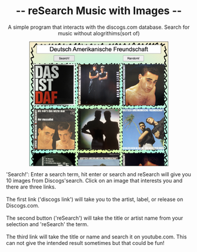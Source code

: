 
<h1 style="text-align: center;"> -- reSearch Music with Images -- </h1>
<p style="text-align: center;">A simple program that interacts with the discogs.com database. Search for music without alogrithims(sort of)<p>
<img style="width:75%; display: block; margin: 0 auto" src="images/product.png">

<p> 'Search!': Enter a search term, hit enter or search and reSearch will give you 10 images from Discogs'search. Click on an image that interests you and there are three links. <br><br>The first link ('discogs link') will take you to the artist, label, or release on Discogs.com. <br><br>The second button ('reSearch') will take the title or artist name from your selection and 'reSearch' the term.<br><br>The third link will take the title or name and search it on youtube.com. This can not give the intended result sometimes but that could be fun!
 




